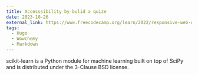 ```yaml
---
title: Accesssibility by bulid a quize
date: 2023-10-26
external_link: https://www.freecodecamp.org/learn/2022/responsive-web-design/learn-accessibility-by-building-a-quiz/step-67  
tags:
  - Hugo
  - Wowchemy
  - Markdown
---
```


scikit-learn is a Python module for machine learning built on top of SciPy and is distributed under the 3-Clause BSD license.

<!--more-->
